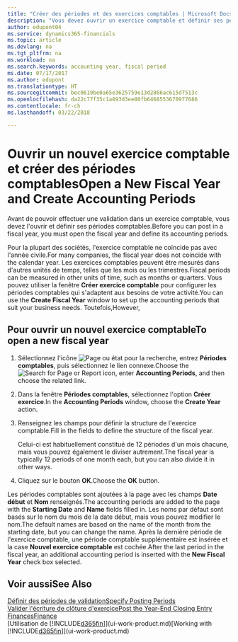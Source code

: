 ```yaml
---
title: "Créer des périodes et des exercices comptables | Microsoft Docs"
description: "Vous devez ouvrir un exercice comptable et définir ses périodes comptables avant de pouvoir y effectuer une validation."
author: edupont04
ms.service: dynamics365-financials
ms.topic: article
ms.devlang: na
ms.tgt_pltfrm: na
ms.workload: na
ms.search.keywords: accounting year, fiscal period
ms.date: 07/17/2017
ms.author: edupont
ms.translationtype: HT
ms.sourcegitcommit: bec0619be0a65e3625759e13d2866ac615d7513c
ms.openlocfilehash: da22c77f35c1a893d3ee80fb6468553670977686
ms.contentlocale: fr-ch
ms.lasthandoff: 03/22/2018

---
```

# <a name="open-a-new-fiscal-year-and-create-accounting-periods"></a><span data-ttu-id="f08eb-103">Ouvrir un nouvel exercice comptable et créer des périodes comptables</span><span class="sxs-lookup"><span data-stu-id="f08eb-103">Open a New Fiscal Year and Create Accounting Periods</span></span>
<span data-ttu-id="f08eb-104">Avant de pouvoir effectuer une validation dans un exercice comptable, vous devez l'ouvrir et définir ses périodes comptables.</span><span class="sxs-lookup"><span data-stu-id="f08eb-104">Before you can post in a fiscal year, you must open the fiscal year and define its accounting periods.</span></span>  

<span data-ttu-id="f08eb-105">Pour la plupart des sociétés, l'exercice comptable ne coïncide pas avec l'année civile.</span><span class="sxs-lookup"><span data-stu-id="f08eb-105">For many companies, the fiscal year does not coincide with the calendar year.</span></span> <span data-ttu-id="f08eb-106">Les exercices comptables peuvent être mesurés dans d'autres unités de temps, telles que les mois ou les trimestres.</span><span class="sxs-lookup"><span data-stu-id="f08eb-106">Fiscal periods can be measured in other units of time, such as months or quarters.</span></span> <span data-ttu-id="f08eb-107">Vous pouvez utiliser la fenêtre **Créer exercice comptable** pour configurer les périodes comptables qui s'adaptent aux besoins de votre activité.</span><span class="sxs-lookup"><span data-stu-id="f08eb-107">You can use the **Create Fiscal Year** window to set up the accounting periods that suit your business needs.</span></span> <span data-ttu-id="f08eb-108">Toutefois,</span><span class="sxs-lookup"><span data-stu-id="f08eb-108">However,</span></span>   

## <a name="to-open-a-new-fiscal-year"></a><span data-ttu-id="f08eb-109">Pour ouvrir un nouvel exercice comptable</span><span class="sxs-lookup"><span data-stu-id="f08eb-109">To open a new fiscal year</span></span>
1. <span data-ttu-id="f08eb-110">Sélectionnez l'icône ![Page ou état pour la recherche](media/ui-search/search_small.png "Page ou état pour la recherche"), entrez **Périodes comptables**, puis sélectionnez le lien connexe.</span><span class="sxs-lookup"><span data-stu-id="f08eb-110">Choose the ![Search for Page or Report](media/ui-search/search_small.png "Search for Page or Report icon") icon, enter **Accounting Periods**, and then choose the related link.</span></span>
2. <span data-ttu-id="f08eb-111">Dans la fenêtre **Périodes comptables**, sélectionnez l'option **Créer exercice**.</span><span class="sxs-lookup"><span data-stu-id="f08eb-111">In the **Accounting Periods** window, choose the **Create Year** action.</span></span>
3. <span data-ttu-id="f08eb-112">Renseignez les champs pour définir la structure de l'exercice comptable.</span><span class="sxs-lookup"><span data-stu-id="f08eb-112">Fill in the fields to define the structure of the fiscal year.</span></span>

    <span data-ttu-id="f08eb-113">Celui-ci est habituellement constitué de 12 périodes d'un mois chacune, mais vous pouvez également le diviser autrement.</span><span class="sxs-lookup"><span data-stu-id="f08eb-113">The fiscal year is typically 12 periods of one month each, but you can also divide it in other ways.</span></span>
4. <span data-ttu-id="f08eb-114">Cliquez sur le bouton **OK**.</span><span class="sxs-lookup"><span data-stu-id="f08eb-114">Choose the **OK** button.</span></span>

<span data-ttu-id="f08eb-115">Les périodes comptables sont ajoutées à la page avec les champs **Date début** et **Nom** renseignés.</span><span class="sxs-lookup"><span data-stu-id="f08eb-115">The accounting periods are added to the page with the **Starting Date** and **Name** fields filled in.</span></span> <span data-ttu-id="f08eb-116">Les noms par défaut sont basés sur le nom du mois de la date début, mais vous pouvez modifier le nom.</span><span class="sxs-lookup"><span data-stu-id="f08eb-116">The default names are based on the name of the month from the starting date, but you can change the name.</span></span> <span data-ttu-id="f08eb-117">Après la dernière période de l'exercice comptable, une période comptable supplémentaire est insérée et la case **Nouvel exercice comptable** est cochée.</span><span class="sxs-lookup"><span data-stu-id="f08eb-117">After the last period in the fiscal year, an additional accounting period is inserted with the **New Fiscal Year** check box selected.</span></span>  


## <a name="see-also"></a><span data-ttu-id="f08eb-118">Voir aussi</span><span class="sxs-lookup"><span data-stu-id="f08eb-118">See Also</span></span>
[<span data-ttu-id="f08eb-119">Définir des périodes de validation</span><span class="sxs-lookup"><span data-stu-id="f08eb-119">Specify Posting Periods</span></span>](finance-how-specify-posting-periods.md)  
[<span data-ttu-id="f08eb-120">Valider l'écriture de clôture d'exercice</span><span class="sxs-lookup"><span data-stu-id="f08eb-120">Post the Year-End Closing Entry</span></span>](year-how-post-year-end-close-entry.md)  
[<span data-ttu-id="f08eb-121">Finances</span><span class="sxs-lookup"><span data-stu-id="f08eb-121">Finance</span></span>](finance.md)  
<span data-ttu-id="f08eb-122">[Utilisation de [!INCLUDE[d365fin](includes/d365fin_md.md)]](ui-work-product.md)</span><span class="sxs-lookup"><span data-stu-id="f08eb-122">[Working with [!INCLUDE[d365fin](includes/d365fin_md.md)]](ui-work-product.md)</span></span>

